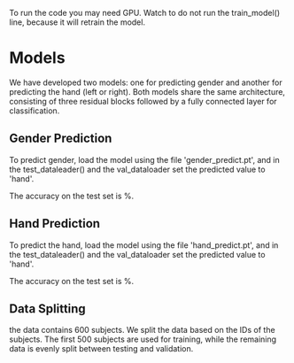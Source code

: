 To run the code you may need GPU.
Watch to do not run the train_model() line, because it will retrain the model.
# Models
We have developed two models: one for predicting gender and another for predicting the hand (left or right). Both models share the same architecture, consisting of three residual blocks followed by a fully connected layer for classification.

## Gender Prediction
To predict gender, load the model using the file 'gender_predict.pt', and in the test_dataleader() and the val_dataloader set the predicted value to 'hand'. 

The accuracy on the test set is %.

## Hand Prediction
To predict the hand, load the model using the file 'hand_predict.pt', and in the test_dataleader() and the val_dataloader set the predicted value to 'hand'. 

The accuracy on the test set is %.

## Data Splitting
the data contains 600 subjects. We split the data based on the IDs of the subjects. The first 500 subjects are used for training, while the remaining data is evenly split between testing and validation.
